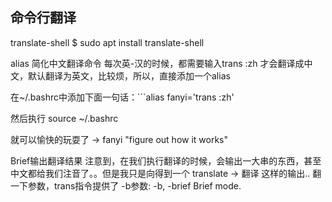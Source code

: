  
## 命令行翻译

 translate-shell
$ sudo apt install translate-shell

 alias 简化中文翻译命令
每次英-汉的时候，都需要输入trans :zh 才会翻译成中文，默认翻译为英文，比较烦，所以，直接添加一个alias

在~/.bashrc中添加下面一句话：```alias fanyi='trans :zh'

然后执行 source ~/.bashrc

就可以愉快的玩耍了 ->
fanyi "figure out how it works"

Brief输出翻译结果
注意到，在我们执行翻译的时候，会输出一大串的东西，甚至中文都给我们注音了。。但是我只是向得到一个 translate -> 翻译 这样的输出..
翻一下参数，trans指令提供了 -b参数:
-b, -brief
Brief mode.